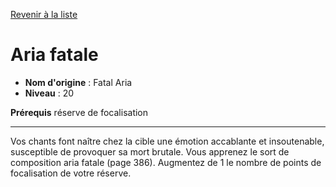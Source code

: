 [Revenir à la liste](..)

# Aria fatale

 * **Nom d'origine** : Fatal Aria
 * **Niveau** : 20


<p><strong>Prérequis</strong> réserve de focalisation</p>
<hr>
<p>Vos chants font naître chez la cible une émotion accablante et insoutenable, susceptible de provoquer sa mort brutale. Vous apprenez le sort de composition aria fatale (page 386). Augmentez de 1 le nombre de points de focalisation de votre réserve.</p>